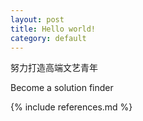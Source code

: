 ```yaml
---
layout: post
title: Hello world!
category: default
---
```


努力打造高端文艺青年

Become a solution finder


{% include references.md %}
